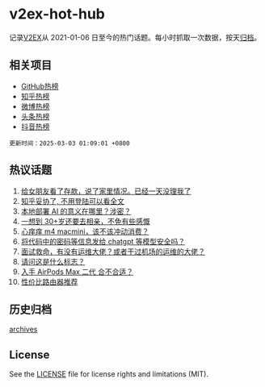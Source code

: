 # v2ex-hot-hub

 记录[V2EX](https://www.v2ex.com/)从 2021-01-06 日至今的热门话题。每小时抓取一次数据，按天[归档](archives)。
 
 ## 相关项目

- [GitHub热榜](https://github.com/lonnyzhang423/github-hot-hub)
- [知乎热榜](https://github.com/lonnyzhang423/zhihu-hot-hub)
- [微博热榜](https://github.com/lonnyzhang423/weibo-hot-hub)
- [头条热榜](https://github.com/lonnyzhang423/toutiao-hot-hub)
- [抖音热榜](https://github.com/lonnyzhang423/douyin-hot-hub)


 `更新时间：2025-03-03 01:09:01 +0800`

## 热议话题

1. [给女朋友看了存款，说了家里情况。已经一天没理我了](https://www.v2ex.com/t/1115231)
1. [知乎妥协了, 不用登陆可以看全文](https://www.v2ex.com/t/1115243)
1. [本地部署 AI 的意义在哪里？涉密？](https://www.v2ex.com/t/1115234)
1. [一想到 30+岁还要去相亲，不免有些感慨](https://www.v2ex.com/t/1115202)
1. [心痒痒 m4 macmini，该不该冲动消费？](https://www.v2ex.com/t/1115174)
1. [将代码中的密码等信息发给 chatgpt 等模型安全吗？](https://www.v2ex.com/t/1115208)
1. [面试救命，有没有运维大佬？或者干过机场的运维的大佬？](https://www.v2ex.com/t/1115247)
1. [请问这是什么标志？](https://www.v2ex.com/t/1115215)
1. [入手 AirPods Max 二代 合不合适？](https://www.v2ex.com/t/1115187)
1. [性价比路由器推荐](https://www.v2ex.com/t/1115183)

## 历史归档

[archives](archives)

## License

See the [LICENSE](LICENSE) file for license rights and limitations (MIT).
